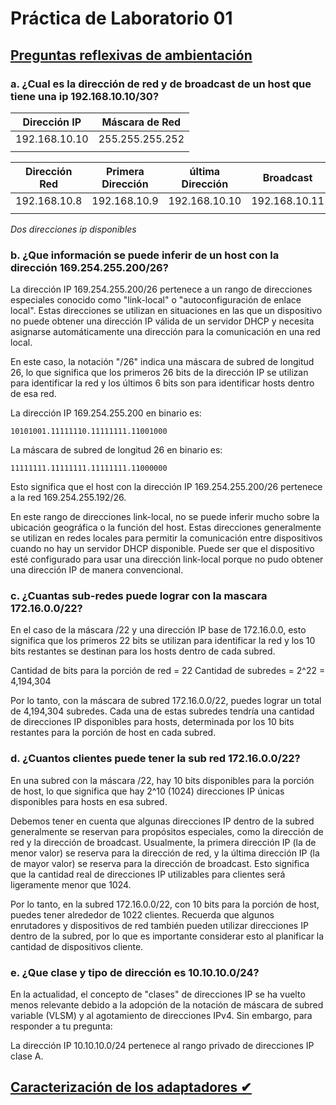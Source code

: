# Práctica de Laboratorio 01

## [Preguntas reflexivas de ambientación](#)

### a. ¿Cual es la dirección de red y de broadcast de un host que tiene una ip 192.168.10.10/30?

| Dirección IP | Máscara de Red |
|--------------|----------------|
|192.168.10.10 |255.255.255.252 |
|              |                |


| Dirección Red | Primera Dirección | última Dirección | Broadcast      |
|---------------|-------------------|------------------|----------------|
| 192.168.10.8  | 192.168.10.9      | 192.168.10.10    | 192.168.10.11  |
|               |                   |                  |                |     

_Dos direcciones ip disponibles_     

### b. ¿Que información se puede inferir de un host con la dirección 169.254.255.200/26?

La dirección IP 169.254.255.200/26 pertenece a un rango de direcciones especiales conocido como "link-local" o "autoconfiguración de enlace local". Estas direcciones se utilizan en situaciones en las que un dispositivo no puede obtener una dirección IP válida de un servidor DHCP y necesita asignarse automáticamente una dirección para la comunicación en una red local.

En este caso, la notación "/26" indica una máscara de subred de longitud 26, lo que significa que los primeros 26 bits de la dirección IP se utilizan para identificar la red y los últimos 6 bits son para identificar hosts dentro de esa red.

La dirección IP 169.254.255.200 en binario es:

```
10101001.11111110.11111111.11001000
```

La máscara de subred de longitud 26 en binario es:

```
11111111.11111111.11111111.11000000
```

Esto significa que el host con la dirección IP 169.254.255.200/26 pertenece a la red 169.254.255.192/26.

En este rango de direcciones link-local, no se puede inferir mucho sobre la ubicación geográfica o la función del host. Estas direcciones generalmente se utilizan en redes locales para permitir la comunicación entre dispositivos cuando no hay un servidor DHCP disponible. Puede ser que el dispositivo esté configurado para usar una dirección link-local porque no pudo obtener una dirección IP de manera convencional.


### c. ¿Cuantas sub-redes puede lograr con la mascara 172.16.0.0/22?

En el caso de la máscara /22 y una dirección IP base de 172.16.0.0, esto significa que los primeros 22 bits se utilizan para identificar la red y los 10 bits restantes se destinan para los hosts dentro de cada subred.

Cantidad de bits para la porción de red = 22
Cantidad de subredes = 2^22 = 4,194,304

Por lo tanto, con la máscara de subred 172.16.0.0/22, puedes lograr un total de 4,194,304 subredes. Cada una de estas subredes tendría una cantidad de direcciones IP disponibles para hosts, determinada por los 10 bits restantes para la porción de host en cada subred.

### d. ¿Cuantos clientes puede tener la sub red 172.16.0.0/22?

En una subred con la máscara /22, hay 10 bits disponibles para la porción de host, lo que significa que hay 2^10 (1024) direcciones IP únicas disponibles para hosts en esa subred.

Debemos tener en cuenta que algunas direcciones IP dentro de la subred generalmente se reservan para propósitos especiales, como la dirección de red y la dirección de broadcast. Usualmente, la primera dirección IP (la de menor valor) se reserva para la dirección de red, y la última dirección IP (la de mayor valor) se reserva para la dirección de broadcast. Esto significa que la cantidad real de direcciones IP utilizables para clientes será ligeramente menor que 1024.

Por lo tanto, en la subred 172.16.0.0/22, con 10 bits para la porción de host, puedes tener alrededor de 1022 clientes. Recuerda que algunos enrutadores y dispositivos de red también pueden utilizar direcciones IP dentro de la subred, por lo que es importante considerar esto al planificar la cantidad de dispositivos cliente.

### e. ¿Que clase y tipo de dirección es 10.10.10.0/24?

En la actualidad, el concepto de "clases" de direcciones IP se ha vuelto menos relevante debido a la adopción de la notación de máscara de subred variable (VLSM) y al agotamiento de direcciones IPv4. Sin embargo, para responder a tu pregunta:

La dirección IP 10.10.10.0/24 pertenece al rango privado de direcciones IP clase A. 

## [Caracterización de los adaptadores ✔](#)
